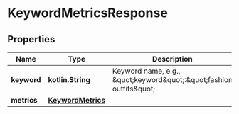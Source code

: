 
# KeywordMetricsResponse

## Properties
Name | Type | Description | Notes
------------ | ------------- | ------------- | -------------
**keyword** | **kotlin.String** | Keyword name, e.g., \&quot;keyword\&quot;:\&quot;fashion outfits\&quot; |  [optional]
**metrics** | [**KeywordMetrics**](KeywordMetrics.md) |  |  [optional]



